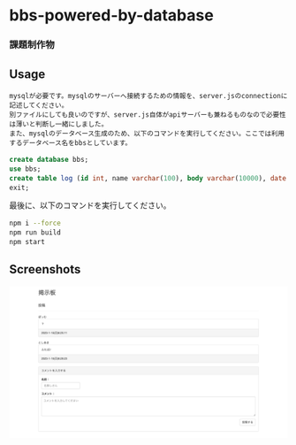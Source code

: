 # bbs-powered-by-database

### 課題制作物

## Usage

    mysqlが必要です。mysqlのサーバーへ接続するための情報を、server.jsのconnectionに記述してください。
    別ファイルにしても良いのですが、server.js自体がapiサーバーも兼ねるものなので必要性は薄いと判断し一緒にしました。
    また、mysqlのデータベース生成のため、以下のコマンドを実行してください。ここでは利用するデータベース名をbbsとしています。

```sql
create database bbs;
use bbs;
create table log (id int, name varchar(100), body varchar(10000), date varchar(100));
exit;
```

最後に、以下のコマンドを実行してください。

```bash
npm i --force
npm run build
npm start
```

## Screenshots

![AppsImage](./sample.png)
